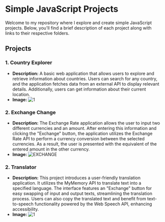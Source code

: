 # Simple JavaScript Projects

Welcome to my repository where I explore and create simple JavaScript projects. Below, you'll find a brief description of each project along with links to their respective folders.

## Projects

### 1. **Country Explorer**

   - **Description:** A basic web application that allows users to explore and retrieve information about countries. Users can search for any country, and the application fetches data from an external API to display relevant details. Additionally, users can get information about their current location.
   - **Image:** ![1](https://github.com/IlyasKeskinn/Simple-Js-Project/assets/86023697/6c8675b3-6cb1-40da-858b-54a6a8dc0d0d)
   
### 2. **Exchange Change**   

   - **Description:** The Exchange Rate application allows the user to input two different currencies and an amount. After entering this information and clicking the "Exchange" button, the application utilizes the Exchange Rate API to perform a currency conversion between the selected currencies. As a result, the user is presented with the equivalent of the entered amount in the other currency.
   - **Image:** ![EXCHANGE](https://github.com/IlyasKeskinn/Simple-Js-Project/assets/86023697/f15dd907-3072-45a4-a2cc-ba5916e4b32b)

### 2. **Translator**   

   - **Description:** This project introduces a user-friendly translation application. It utilizes the MyMemory API to translate text into a specified language. The interface features an "Exchange" button for easy swapping of input and output texts, streamlining the translation process. Users can also copy the translated text and benefit from text-to-speech functionality powered by the Web Speech API, enhancing accessibility.
   - **Image:** ![1](https://github.com/IlyasKeskinn/Simple-Js-Project/assets/86023697/dbb052f6-5015-4a66-99d1-1c6513a634d0)
